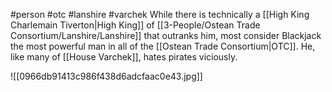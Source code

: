 #person #otc #lanshire #varchek 
While there is technically a [[High King Charlemain Tiverton|High King]] of [[3-People/Ostean Trade Consortium/Lanshire/Lanshire]] that outranks him, most consider Blackjack the most powerful man in all of the [[Ostean Trade Consortium|OTC]]. He, like many of [[House Varchek]], hates pirates viciously.

![[0966db91413c986f438d6adcfaac0e43.jpg]]